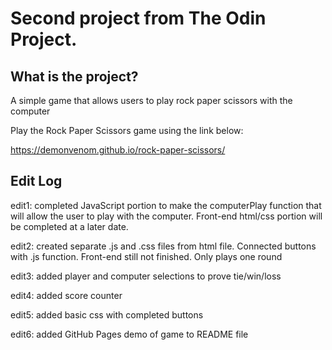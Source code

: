 # Second project from The Odin Project.

## What is the project?

A simple game that allows users to play rock paper scissors with the computer

Play the Rock Paper Scissors game using the link below:

https://demonvenom.github.io/rock-paper-scissors/

## Edit Log

edit1: completed JavaScript portion to make the computerPlay function that will allow the user to play with the computer. Front-end html/css portion will be completed at a later date.

edit2: created separate .js and .css files from html file. Connected buttons with .js function. Front-end still not finished. Only plays one round

edit3: added player and computer selections to prove tie/win/loss

edit4: added score counter

edit5: added basic css with completed buttons

edit6: added GitHub Pages demo of game to README file